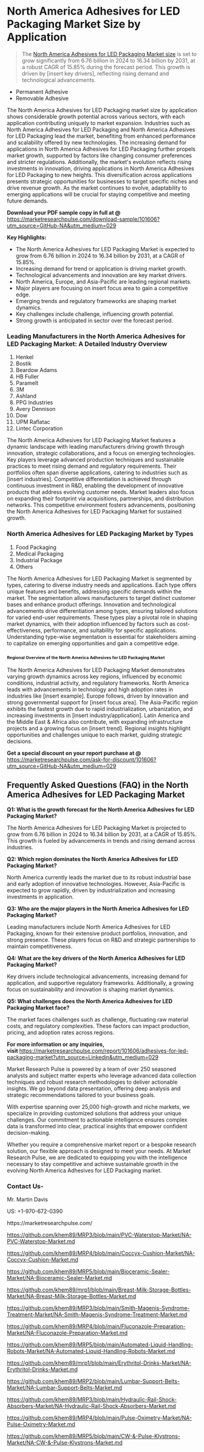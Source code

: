 <h1>North America Adhesives for LED Packaging Market&nbsp;Size by Application</h1><blockquote><p>The <a href="https://marketresearchpulse.com/download-sample/101606?utm_source=GitHub-NA&amp;utm_medium=029">North America Adhesives for LED Packaging Market size</a> is set to grow significantly from 6.76 billion in 2024 to 16.34 billion by 2031, at a robust CAGR of 15.85% during the forecast period. This growth is driven by [insert key drivers], reflecting rising demand and technological advancements.</p></blockquote><ul><li>Permanent Adhesive<li> Removable Adhesive</li></ul><p>The North America Adhesives for LED Packaging market size by application shows considerable growth potential across various sectors, with each application contributing uniquely to market expansion. Industries such as North America Adhesives for LED Packaging and North America Adhesives for LED Packaging lead the market, benefiting from enhanced performance and scalability offered by new technologies. The increasing demand for applications in North America Adhesives for LED Packaging further propels market growth, supported by factors like changing consumer preferences and stricter regulations. Additionally, the market's evolution reflects rising investments in innovation, driving applications in North America Adhesives for LED Packaging to new heights. This diversification across applications presents strategic opportunities for businesses to target specific niches and drive revenue growth. As the market continues to evolve, adaptability to emerging applications will be crucial for staying competitive and meeting future demands.</p><p><strong>Download your PDF sample copy in full at @ </strong><a href="https://marketresearchpulse.com/download-sample/101606?utm_source=GitHub-NA&amp;utm_medium=029">https://marketresearchpulse.com/download-sample/101606?utm_source=GitHub-NA&amp;utm_medium=029</a></p><p><strong>Key Highlights: </strong></p><ul><li>The North America Adhesives for LED Packaging Market is expected to grow from 6.76 billion in 2024 to 16.34 billion by 2031, at a CAGR of 15.85%.</li><li>Increasing demand for trend or application is driving market growth.</li><li>Technological advancements and innovation are key market drivers.</li><li>North America, Europe, and Asia-Pacific are leading regional markets.</li><li>Major players are focusing on insert focus area to gain a competitive edge.</li><li>Emerging trends and regulatory frameworks are shaping market dynamics.</li><li>Key challenges include challenge, influencing growth potential.</li><li>Strong growth is anticipated in sector over the forecast period.</li></ul><h3>Leading Manufacturers in the North America Adhesives for LED Packaging Market: A Detailed Industry Overview</h3><ol><li>Henkel</li><li>Bostik</li><li>Beardow Adams</li><li>HB Fuller</li><li>Paramelt</li><li>3M</li><li>Ashland</li><li>PPG Industries</li><li>Avery Dennison</li><li>Dow</li><li>UPM Raflatac</li><li>Lintec Corporation</li></ol><div class="flex max-w-full flex-col flex-grow"><div class="min-h-8 text-message flex w-full flex-col items-end gap-2 whitespace-normal break-words [.text-message+&amp;]:mt-5" dir="auto" data-message-author-role="assistant" data-message-id="fd8432e4-4910-450d-b182-61b7bfb0a01f" data-message-model-slug="gpt-4o"><div class="flex w-full flex-col gap-1 empty:hidden first:pt-[3px]"><div class="markdown prose w-full break-words dark:prose-invert light"><p>The North America Adhesives for LED Packaging Market features a dynamic landscape with leading manufacturers driving growth through innovation, strategic collaborations, and a focus on emerging technologies. Key players leverage advanced production techniques and sustainable practices to meet rising demand and regulatory requirements. Their portfolios often span diverse applications, catering to industries such as [insert industries]. Competitive differentiation is achieved through continuous investment in R&amp;D, enabling the development of innovative products that address evolving customer needs. Market leaders also focus on expanding their footprint via acquisitions, partnerships, and distribution networks. This competitive environment fosters advancements, positioning the North America Adhesives for LED Packaging Market for sustained growth.</p></div></div></div></div><h3>North America Adhesives for LED Packaging Market by Types</h3><ol><li>Food Packaging<li> Medical Packaging<li> Industrial Package<li> Others</li></ol><div class="flex max-w-full flex-col flex-grow"><div class="min-h-8 text-message flex w-full flex-col items-end gap-2 whitespace-normal break-words [.text-message+&amp;]:mt-5" dir="auto" data-message-author-role="assistant" data-message-id="084470be-0bb7-4664-bddf-5156b4f41249" data-message-model-slug="gpt-4o-mini"><div class="flex w-full flex-col gap-1 empty:hidden first:pt-[3px]"><div class="markdown prose w-full break-words dark:prose-invert light"><p>The North America Adhesives for LED Packaging Market is segmented by types, catering to diverse industry needs and applications. Each type offers unique features and benefits, addressing specific demands within the market. The segmentation allows manufacturers to target distinct customer bases and enhance product offerings. Innovation and technological advancements drive differentiation among types, ensuring tailored solutions for varied end-user requirements. These types play a pivotal role in shaping market dynamics, with their adoption influenced by factors such as cost-effectiveness, performance, and suitability for specific applications. Understanding type-wise segmentation is essential for stakeholders aiming to capitalize on emerging opportunities and gain a competitive edge.</p></div></div></div></div><h3><span style="font-size: 11px;">Regional Overview of the North America Adhesives for LED Packaging Market</span></h3><div class="flex max-w-full flex-col flex-grow"><div class="min-h-8 text-message flex w-full flex-col items-end gap-2 whitespace-normal break-words [.text-message+&amp;]:mt-5" dir="auto" data-message-author-role="assistant" data-message-id="e9038762-ce64-4e30-91c9-9bd413514231" data-message-model-slug="gpt-4o-mini"><div class="flex w-full flex-col gap-1 empty:hidden first:pt-[3px]"><div class="markdown prose w-full break-words dark:prose-invert light"><p>The North America Adhesives for LED Packaging Market demonstrates varying growth dynamics across key regions, influenced by economic conditions, industrial activity, and regulatory frameworks. North America leads with advancements in technology and high adoption rates in industries like [insert example]. Europe follows, driven by innovation and strong governmental support for [insert focus area]. The Asia-Pacific region exhibits the fastest growth due to rapid industrialization, urbanization, and increasing investments in [insert industry/application]. Latin America and the Middle East &amp; Africa also contribute, with expanding infrastructure projects and a growing focus on [insert trend]. Regional insights highlight opportunities and challenges unique to each market, guiding strategic decisions.</p></div></div></div></div><p><strong>Get a special discount on your report purchase at @ </strong><a href="https://marketresearchpulse.com/ask-for-discount/101606?utm_source=GitHub-NA&amp;utm_medium=029">https://marketresearchpulse.com/ask-for-discount/101606?utm_source=GitHub-NA&amp;utm_medium=029</a></p><h2>Frequently Asked Questions (FAQ) in the North America Adhesives for LED Packaging Market</h2><p><strong>Q1: What is the growth forecast for the North America Adhesives for LED Packaging Market?</strong></p><p>The North America Adhesives for LED Packaging Market is projected to grow from 6.76 billion in 2024 to 16.34 billion by 2031, at a CAGR of 15.85%. This growth is fueled by advancements in trends and rising demand across industries.</p><p><strong>Q2: Which region dominates the North America Adhesives for LED Packaging Market?</strong></p><p>North America currently leads the market due to its robust industrial base and early adoption of innovative technologies. However, Asia-Pacific is expected to grow rapidly, driven by industrialization and increasing investments in application.</p><p><strong>Q3: Who are the major players in the North America Adhesives for LED Packaging Market?</strong></p><p>Leading manufacturers include North America Adhesives for LED Packaging, known for their extensive product portfolios, innovation, and strong presence. These players focus on R&amp;D and strategic partnerships to maintain competitiveness.</p><p><strong>Q4: What are the key drivers of the North America Adhesives for LED Packaging Market?</strong></p><p>Key drivers include technological advancements, increasing demand for application, and supportive regulatory frameworks. Additionally, a growing focus on sustainability and innovation is shaping market dynamics.</p><p><strong>Q5: What challenges does the North America Adhesives for LED Packaging Market face?</strong></p><p>The market faces challenges such as challenge, fluctuating raw material costs, and regulatory complexities. These factors can impact production, pricing, and adoption rates across regions.</p><p><strong>For more information or any inquiries, visit&nbsp;</strong><a href="https://marketresearchpulse.com/report/101606/adhesives-for-led-packaging-market?utm_source=Linkedin&utm_medium=029">https://marketresearchpulse.com/report/101606/adhesives-for-led-packaging-market?utm_source=Linkedin&utm_medium=029</a></p><p>Market Research Pulse is powered by a team of over 250 seasoned analysts and subject matter experts who leverage advanced data collection techniques and robust research methodologies to deliver actionable insights. We go beyond data presentation, offering deep analysis and strategic recommendations tailored to your business goals.</p><p>With expertise spanning over 25,000 high-growth and niche markets, we specialize in providing customized solutions that address your unique challenges. Our commitment to actionable intelligence ensures complex data is transformed into clear, practical insights that empower confident decision-making.</p><p>Whether you require a comprehensive market report or a bespoke research solution, our flexible approach is designed to meet your needs. At Market Research Pulse, we are dedicated to equipping you with the intelligence necessary to stay competitive and achieve sustainable growth in the evolving North America Adhesives for LED Packaging market.</p><h3><strong>Contact Us-</strong></h3><p>Mr. Martin Davis</p><p>US: +1-970-672-0390</p><p>https://marketresearchpulse.com/</p><p><a href="https://github.com/khem89/MRP3/blob/main/PVC-Waterstop-Market/NA-PVC-Waterstop-Market.md">https://github.com/khem89/MRP3/blob/main/PVC-Waterstop-Market/NA-PVC-Waterstop-Market.md</a></p><p><a href="https://github.com/khem89/MRP4/blob/main/Coccyx-Cushion-Market/NA-Coccyx-Cushion-Market.md">https://github.com/khem89/MRP4/blob/main/Coccyx-Cushion-Market/NA-Coccyx-Cushion-Market.md</a></p><p><a href="https://github.com/khem89/MRP5/blob/main/Bioceramic-Sealer-Market/NA-Bioceramic-Sealer-Market.md">https://github.com/khem89/MRP5/blob/main/Bioceramic-Sealer-Market/NA-Bioceramic-Sealer-Market.md</a></p><p><a href="https://github.com/khem89/mrp1/blob/main/Breast-Milk-Storage-Bottles-Market/NA-Breast-Milk-Storage-Bottles-Market.md">https://github.com/khem89/mrp1/blob/main/Breast-Milk-Storage-Bottles-Market/NA-Breast-Milk-Storage-Bottles-Market.md</a></p><p><a href="https://github.com/khem89/MRP3/blob/main/Smith-Magenis-Syndrome-Treatment-Market/NA-Smith-Magenis-Syndrome-Treatment-Market.md">https://github.com/khem89/MRP3/blob/main/Smith-Magenis-Syndrome-Treatment-Market/NA-Smith-Magenis-Syndrome-Treatment-Market.md</a></p><p><a href="https://github.com/khem89/MRP4/blob/main/Fluconazole-Preparation-Market/NA-Fluconazole-Preparation-Market.md">https://github.com/khem89/MRP4/blob/main/Fluconazole-Preparation-Market/NA-Fluconazole-Preparation-Market.md</a></p><p><a href="https://github.com/khem89/MRP5/blob/main/Automated-Liquid-Handling-Robots-Market/NA-Automated-Liquid-Handling-Robots-Market.md">https://github.com/khem89/MRP5/blob/main/Automated-Liquid-Handling-Robots-Market/NA-Automated-Liquid-Handling-Robots-Market.md</a></p><p><a href="https://github.com/khem89/mrp1/blob/main/Erythritol-Drinks-Market/NA-Erythritol-Drinks-Market.md">https://github.com/khem89/mrp1/blob/main/Erythritol-Drinks-Market/NA-Erythritol-Drinks-Market.md</a></p><p><a href="https://github.com/khem89/MRP2/blob/main/Lumbar-Support-Belts-Market/NA-Lumbar-Support-Belts-Market.md">https://github.com/khem89/MRP2/blob/main/Lumbar-Support-Belts-Market/NA-Lumbar-Support-Belts-Market.md</a></p><p><a href="https://github.com/khem89/MRP3/blob/main/Hydraulic-Rail-Shock-Absorbers-Market/NA-Hydraulic-Rail-Shock-Absorbers-Market.md">https://github.com/khem89/MRP3/blob/main/Hydraulic-Rail-Shock-Absorbers-Market/NA-Hydraulic-Rail-Shock-Absorbers-Market.md</a></p><p><a href="https://github.com/khem89/MRP4/blob/main/Pulse-Oximetry-Market/NA-Pulse-Oximetry-Market.md">https://github.com/khem89/MRP4/blob/main/Pulse-Oximetry-Market/NA-Pulse-Oximetry-Market.md</a></p><p><a href="https://github.com/khem89/MRP5/blob/main/CW-&-Pulse-Klystrons-Market/NA-CW-&-Pulse-Klystrons-Market.md">https://github.com/khem89/MRP5/blob/main/CW-&-Pulse-Klystrons-Market/NA-CW-&-Pulse-Klystrons-Market.md</a></p>
